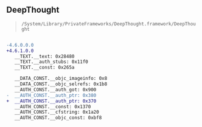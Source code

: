 ## DeepThought

> `/System/Library/PrivateFrameworks/DeepThought.framework/DeepThought`

```diff

-4.6.0.0.0
+4.6.1.0.0
   __TEXT.__text: 0x28480
   __TEXT.__auth_stubs: 0x11f0
   __TEXT.__const: 0x265a

   __DATA_CONST.__objc_imageinfo: 0x8
   __DATA_CONST.__objc_selrefs: 0x1b8
   __AUTH_CONST.__auth_got: 0x900
-  __AUTH_CONST.__auth_ptr: 0x380
+  __AUTH_CONST.__auth_ptr: 0x370
   __AUTH_CONST.__const: 0x1370
   __AUTH_CONST.__cfstring: 0x1a20
   __AUTH_CONST.__objc_const: 0xbf8

```
